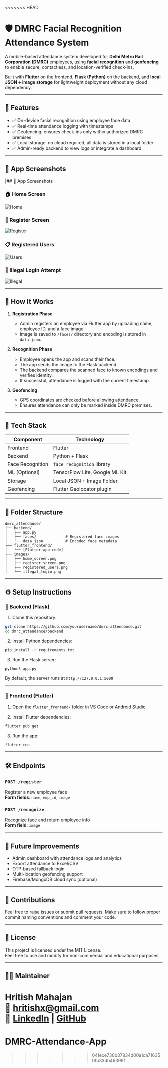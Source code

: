 <<<<<<< HEAD
# 🛡️ DMRC Facial Recognition Attendance System

A mobile-based attendance system developed for **Delhi Metro Rail Corporation (DMRC)** employees, using **facial recognition** and **geofencing** to enable secure, contactless, and location-verified check-ins.

Built with **Flutter** on the frontend, **Flask (Python)** on the backend, and **local JSON + image storage** for lightweight deployment without any cloud dependency.

---

## 🚀 Features

- ✅ On-device facial recognition using employee face data  
- ✅ Real-time attendance logging with timestamps  
- ✅ Geofencing: ensures check-ins only within authorized DMRC premises  
- ✅ Local storage: no cloud required, all data is stored in a local folder  
- ✅ Admin-ready backend to view logs or integrate a dashboard  

---

## 📸 App Screenshots

|## 📸 App Screenshots

### 🏠 Home Screen
![Home](./assets/home.PNG)

### 📝 Register Screen
![Register](./assets/register.PNG)

### 📋 Registered Users
![Users](./assets/registered_users.PNG)

### 🚫 Illegal Login Attempt
![Illegal](./assets/illegal_login.PNG)


---

## 🧠 How It Works

1. **Registration Phase**  
   - Admin registers an employee via Flutter app by uploading name, employee ID, and a face image.  
   - Image is saved to `/faces/` directory and encoding is stored in `data.json`.

2. **Recognition Phase**  
   - Employee opens the app and scans their face.  
   - The app sends the image to the Flask backend.  
   - The backend compares the scanned face to known encodings and verifies identity.  
   - If successful, attendance is logged with the current timestamp.

3. **Geofencing**  
   - GPS coordinates are checked before allowing attendance.  
   - Ensures attendance can only be marked inside DMRC premises.

---

## 🧰 Tech Stack

| Component       | Technology                      |
|-----------------|---------------------------------|
| Frontend        | Flutter                         |
| Backend         | Python + Flask                  |
| Face Recognition| `face_recognition` library      |
| ML (Optional)   | TensorFlow Lite, Google ML Kit  |
| Storage         | Local JSON + Image Folder       |
| Geofencing      | Flutter Geolocator plugin       |

---

## 📂 Folder Structure

```
dmrc_attendance/
├── backend/
│   ├── app.py
│   ├── faces/             # Registered face images
│   └── data.json          # Encoded face metadata
├── flutter_frontend/
│   └── [Flutter app code]
├── images/
│   ├── home_screen.png
│   ├── register_screen.png
│   ├── registered_users.png
│   └── illegal_login.png
```

---

## ⚙️ Setup Instructions

### 🔧 Backend (Flask)

1. Clone this repository:
```bash
git clone https://github.com/yourusername/dmrc-attendance.git
cd dmrc_attendance/backend
```

2. Install Python dependencies:
```bash
pip install -r requirements.txt
```

3. Run the Flask server:
```bash
python3 app.py
```

By default, the server runs at `http://127.0.0.1:5000`

---

### 📱 Frontend (Flutter)

1. Open the `flutter_frontend/` folder in VS Code or Android Studio

2. Install Flutter dependencies:
```bash
flutter pub get
```

3. Run the app:
```bash
flutter run
```

---

## 🛠️ Endpoints

### `POST /register`  
Register a new employee face  
**Form fields**: `name`, `emp_id`, `image`

### `POST /recognize`  
Recognize face and return employee info  
**Form field**: `image`

---

## 📍 Future Improvements

- Admin dashboard with attendance logs and analytics  
- Export attendance to Excel/CSV  
- OTP-based fallback login  
- Multi-location geofencing support  
- Firebase/MongoDB cloud sync (optional)  

---

## 🤝 Contributions

Feel free to raise issues or submit pull requests. Make sure to follow proper commit naming conventions and comment your code.

---

## 📄 License

This project is licensed under the MIT License.  
Feel free to use and modify for non-commercial and educational purposes.

---

## 🙋‍♂️ Maintainer

**Hritish Mahajan**  
📧 hritishx@gmail.com  
🔗 [LinkedIn](https://linkedin.com/in/hritish-mahajan) | [GitHub](https://github.com/hritishmahajan)
=======
# DMRC-Attendance-App
>>>>>>> 04fece730b37834d00a1ca716350fb33db46399f
